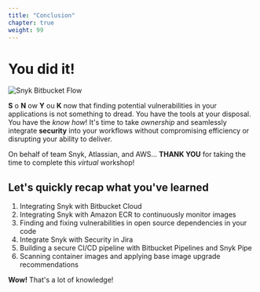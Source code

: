 ```yaml
---
title: "Conclusion"
chapter: true
weight: 99
---
```


# You did it!

![Snyk Bitbucket Flow](../images/snyk-conclusion.png)

__S__ o __N__ ow __Y__ ou __K__ now that finding potential vulnerabilities in your applications is not something to dread. 
You have the tools at your disposal. You have the _know how_! It's time to take _ownership_ and seamlessly integrate __security__ into your
workflows without compromising efficiency or disrupting your ability to deliver.

On behalf of team Snyk, Atlassian, and AWS... __THANK YOU__ for taking the time to complete this _virtual_ workshop!

## Let's quickly recap what you've learned

1. Integrating Snyk with Bitbucket Cloud
1. Integrating Snyk with Amazon ECR to continuously monitor images
1. Finding and fixing vulnerabilities in open source dependencies in your code
1. Integrate Snyk with Security in Jira
1. Building a secure CI/CD pipeline with Bitbucket Pipelines and Snyk Pipe
1. Scanning container images and applying base image upgrade recommendations

__Wow!__ That's a lot of knowledge!
